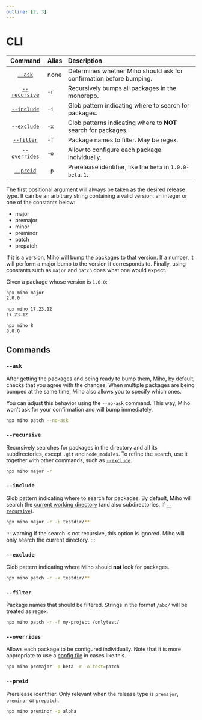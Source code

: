 ```yaml
---
outline: [2, 3]
---
```


# CLI

|           Command           | Alias | Description                                                         |
| :-------------------------: | :---- | :------------------------------------------------------------------ |
|       [`--ask`](#ask)       | none  | Determines whether Miho should ask for confirmation before bumping. |
| [`--recursive`](#recursive) | `-r`  | Recursively bumps all packages in the monorepo.                     |
|   [`--include`](#include)   | `-i`  | Glob pattern indicating where to search for packages.               |
|   [`--exclude`](#exclude)   | `-x`  | Glob patterns indicating where to **NOT** search for packages.      |
|    [`--filter`](#filter)    | `-f`  | Package names to filter. May be regex.                              |
| [`--overrides`](#overrides) | `-o`  | Allow to configure each package individually.                       |
|     [`--preid`](#preid)     | `-p`  | Prerelease identifier, like the `beta` in `1.0.0-beta.1`.           |

The first positional argument will always be taken as the desired release type. It can be an arbitrary string containing a valid version, an integer or one of the constants below:

- major
- premajor
- minor
- preminor
- patch
- prepatch

If it is a version, Miho will bump the packages to that version. If a number, it will perform a major bump to the version it corresponds to. Finally, using constants such as `major` and `patch` does what one would expect.

Given a package whose version is `1.0.0`:

```bash
npx miho major
2.0.0
```

```bash
npx miho 17.23.12
17.23.12
```

```bash
npx miho 8
8.0.0
```

## Commands

### `--ask`

After getting the packages and being ready to bump them, Miho, by default, checks that you agree with the changes. When multiple packages are being bumped at the same time, Miho also allows you to specify which ones.

You can adjust this behavior using the `--no-ask` command. This way, Miho won't ask for your confirmation and will bump immediately.

```bash
npx miho patch --no-ask
```

### `--recursive`

Recursively searches for packages in the directory and all its subdirectories, except `.git` and `node_modules`. To refine the search, use it together with other commands, such as [`--exclude`](#exclude).

```bash
npx miho major -r
```

### `--include`

Glob pattern indicating where to search for packages. By default, Miho will search the [current working directory](https://nodejs.org/dist/latest/docs/api/process.html#processcwd) (and also subdirectories, if [`--recursive`](#recursive)).

```bash
npx miho major -r -i testdir/**
```

::: warning
If the search is not recursive, this option is ignored. Miho will only search the current directory.
:::

### `--exclude`

Glob pattern indicating where Miho should **not** look for packages.

```bash
npx miho patch -r -x testdir/**
```

### `--filter`

Package names that should be filtered. Strings in the format `/abc/` will be treated as regex.

```bash
npx miho patch -r -f my-project /onlytest/
```

### `--overrides`

Allows each package to be configured individually. Note that it is more appropriate to use a [config file](../index.md#config-file) in cases like this.

```bash
npx miho premajor -p beta -r -o.test=patch
```

### `--preid`

Prerelease identifier. Only relevant when the release type is `premajor`, `preminor` or `prepatch`.

```bash
npx miho preminor -p alpha
```
